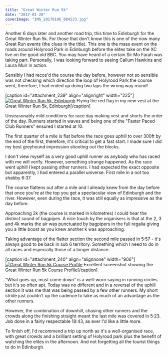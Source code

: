 ```yaml
---
title: "Great Winter Run 5k"
date: "2017-01-20"
coverImage: "IMG_20170106_084533.jpg"
---
```


Another 6 days later and another road trip, this time to Edinburgh for the Great Winter Run 5k. For those that don't know this is one of the now many Great Run events (the clues in the title). This one is the mass event on the roads around Holyrood Park in Edinburgh before the elites take on the XC live on the good old BBC. You may have heard of a certain Sir Mo Farah was taking part. Personally, I was looking forward to seeing Callum Hawkins and Laura Muir in action.

Sensibly I had recce'd the course the day before, however not so sensible was not checking which direction the loop of Holyrood Park the course went, therefore, I had ended up doing two laps the wrong way round!

\[caption id="attachment\_239" align="alignright" width="225"\][![Great Winter Run 5k, Edinburgh](images/IMG_20170107_095048-225x300.jpg)](http://dlw.me.uk/wp-content/uploads/2017/01/IMG_20170107_095048.jpg) Flying the red flag in my new vest at the Great Winter Run 5k, Edinburgh\[/caption\]

Unseasonably mild conditions for race day making vest and shorts the order of the day. Runners started in waves and being one of the "Faster Paced Club Runners" ensured I started at 10.

The first quarter of a mile is flat before the race goes uphill to over 300ft by the end of the first, therefore, it's critical to get a fast start. I made sure I did my best greyhound impression shooting out the blocks.

I don't view myself as a very good uphill runner as anybody who has raced with me will verify. However, something strange happened. As the race went uphill I kept passing other runners. I had expected the exact opposite but apparently, I had entered a parallel universe. First mile in a not too shabby 6:37.

The course flattens out after a mile and I already knew from the day before that once you're at the top you get a spectacular view of Edinburgh and the river. However, even during the race, it was still equally as impressive as the day before.

Approaching 2k (the course is marked in kilometres) I could hear the distinct sound of bagpipes. A nice touch by the organisers is that at the 2, 3 and 4k marks the air was punctuated by bagpipers in the full regalia giving you a little boost as you knew another k was approaching.

Taking advantage of the flatter section the second mile passed in 5:57 - it's always good to be back in sub 6 territory. Something which I need to do in all races and especially those of a longer distance.

\[caption id="attachment\_240" align="alignnone" width="906"\][![Great Winter Run 5k Course Profile](images/ScreenHunter_2133-Jan.-20-11.23.jpg)](http://dlw.me.uk/wp-content/uploads/2017/01/ScreenHunter_2133-Jan.-20-11.23.jpg) Excellent screenshot showing the Great Winter Run 5k Course Profile\[/caption\]

"What goes up, must come down" is a well-worn saying in running circles but it's so often apt. Today was no different and in a reversal of the uphill section it was me that was being passed by a few other runners. My short stride just couldn't up the cadence to take as much of an advantage as the other runners.

However, the combination of downhill, chasing other runners and the crowds along the finishing straight meant the last mile was covered in 5:23. Job done in a fairly respectable 18:43, as ever I'd like a little more.

To finish off, I'd recommend a trip up north as it's a well-organised race, with great crowds and a brilliant setting of Holyrood park plus the benefit of watching the elites in the afternoon. And not forgetting all the tourist things to do in Edinburgh.
